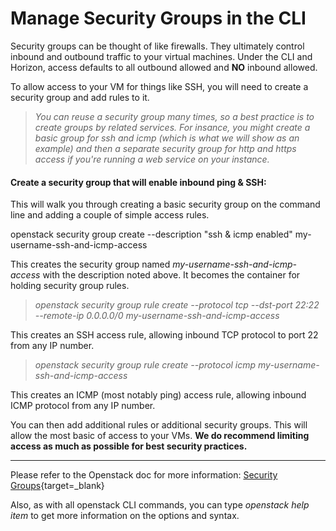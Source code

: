 # Manage Security Groups in the CLI

Security groups can be thought of like firewalls. They ultimately control inbound and outbound traffic to your virtual machines. Under the CLI and Horizon, access defaults to all outbound allowed and **NO** inbound allowed.

To allow access to your VM for things like SSH, you will need to create a security group and add rules to it.

> *You can reuse a security group many times, so a best practice is to create groups by related services. For insance, you might create a basic group for ssh and icmp (which is what we will show as an example) and then a separate security group for http and https access if you're running a web service on your instance.*

#### Create a security group that will enable inbound ping & SSH:

This will walk you through creating a basic security group on the command line and adding a couple of simple access rules.


<p class="note">openstack security group create --description "ssh & icmp enabled" my-username-ssh-and-icmp-access<p>

This creates the security group named *my-username-ssh-and-icmp-access* with the description noted above. It becomes the container for holding security group rules.

> *openstack security group rule create --protocol tcp --dst-port 22:22 --remote-ip 0.0.0.0/0 my-username-ssh-and-icmp-access*

This creates an SSH access rule, allowing inbound TCP protocol to port 22 from any IP number.

> *openstack security group rule create --protocol icmp my-username-ssh-and-icmp-access*

This creates an ICMP (most notably ping) access rule, allowing inbound ICMP protocol from any IP number.

You can then add additional rules or additional security groups. This will allow the most basic of access to your VMs. **We do recommend limiting access as much as possible for best security practices.**

---

Please refer to the Openstack doc for more information: [Security Groups](https://docs.openstack.org/python-openstackclient/xena/cli/command-objects/security-group.html){target=_blank}

Also, as with all openstack CLI commands, you can type *openstack help item* to get more information on the options and syntax.
